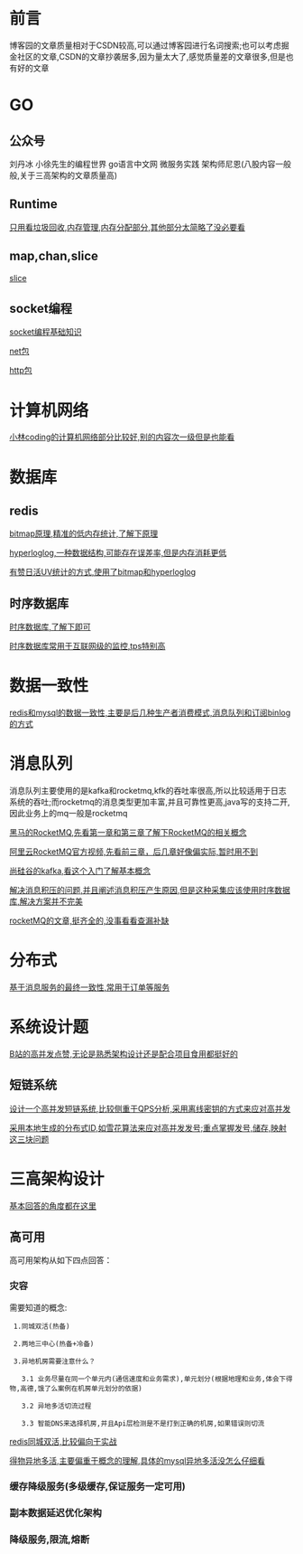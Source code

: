 # 前言

博客园的文章质量相对于CSDN较高,可以通过博客园进行名词搜索;也可以考虑掘金社区的文章,CSDN的文章抄袭居多,因为量太大了,感觉质量差的文章很多,但是也有好的文章
# GO
## 公众号
刘丹冰 小徐先生的编程世界 go语言中文网 微服务实践 架构师尼恩(八股内容一般般,关于三高架构的文章质量高)
## Runtime
[只用看垃圾回收,内存管理,内存分配部分,其他部分太简略了没必要看](https://www.yuque.com/aceld/golang)

## map,chan,slice
[slice](https://mp.weixin.qq.com/s/uNajVcWr4mZpof1eNemfmQ)

## socket编程
[socket编程基础知识](https://www.cnblogs.com/twoheads/p/10712094.html)

[net包](https://mp.weixin.qq.com/s/xt0Elppc_OaDFnTI_tW3hg)

[http包]()
# 计算机网络
[小林coding的计算机网络部分比较好,别的内容次一级但是也能看](https://www.xiaolincoding.com/)

# 数据库

## redis

[bitmap原理,精准的低内存统计,了解下原理](https://www.cnblogs.com/cjsblog/p/11613708.html)

[hyperloglog,一种数据结构,可能存在误差率,但是内存消耗更低](https://www.cnblogs.com/yangmingxianshen/p/8180369.html)

[有赞日活UV统计的方式,使用了bitmap和hyperloglog](https://blog.csdn.net/crazymakercircle/article/details/130648646?spm=1001.2014.3001.5501)


## 时序数据库

[时序数据库,了解下即可](https://www.cnblogs.com/tianqing/p/7152940.html)

[时序数据库常用于互联网级的监控,tps特别高](https://www.cnblogs.com/badboy200800/p/10981052.html)

# 数据一致性

[redis和mysql的数据一致性,主要是后几种生产者消费模式,消息队列和订阅binlog的方式](https://blog.csdn.net/crazymakercircle/article/details/129295341?spm=1001.2014.3001.5501)

# 消息队列

消息队列主要使用的是kafka和rocketmq,kfk的吞吐率很高,所以比较适用于日志系统的吞吐;而rocketmq的消息类型更加丰富,并且可靠性更高,java写的支持二开,因此业务上的mq一般是rocketmq

[黑马的RocketMQ,先看第一章和第三章了解下RocketMQ的相关概念](https://www.bilibili.com/video/BV1L4411y7mn/?p=112&spm_id_from=333.999.top_right_bar_window_history.content.click&vd_source=1063dec5ba093fbbf0591f3c9003cee8)

[阿里云RocketMQ官方视频,先看前三章，后几章好像偏实际,暂时用不到](https://edu.aliyun.com/course/317045/lesson/18400)

[尚硅谷的kafka,看这个入门了解基本概念](https://www.bilibili.com/video/BV1a4411B7V9/?spm_id_from=333.999.0.0)

[解决消息积压的问题,并且阐述消息积压产生原因,但是这种采集应该使用时序数据库,解决方案并不完美](https://www.bilibili.com/video/BV1SS4y137ta/?spm_id_from=333.999.0.0)

[rocketMQ的文章,挺齐全的,没事看看查漏补缺](https://www.cnblogs.com/weifeng1463/p/12889300.html)


# 分布式

[基于消息服务的最终一致性,常用于订单等服务](https://www.bilibili.com/video/BV1TZ4y1B745?buvid=YE4559E184927B0E4BD6B8A33F52A67E195B&is_story_h5=false&mid=%2BNz3o2orolOxzz8cJezV0A%3D%3D&p=1&plat_id=114&share_from=ugc&share_medium=iphone&share_plat=ios&share_session_id=9AF25BB2-4021-4070-90C9-BBE1C3E35802&share_source=WEIXIN&share_tag=s_i&timestamp=1684240430&unique_k=nZutly7&up_id=386555201)

# 系统设计题

[B站的高并发点赞,无论是熟悉架构设计还是配合项目食用都挺好的](https://blog.csdn.net/crazymakercircle/article/details/129281202?spm=1001.2014.3001.5501)

## 短链系统

[设计一个高并发短链系统,比较侧重于QPS分析,采用离线密钥的方式来应对高并发](https://www.cnblogs.com/xxuuzz/p/16426250.html)

[采用本地生成的分布式ID,如雪花算法来应对高并发发号;重点掌握发号,储存,映射这三块问题](https://blog.csdn.net/crazymakercircle/article/details/128820168?ops_request_misc=&request_id=8ffd6256137e42bfaf3da9f4b5912cb0&biz_id=&utm_medium=distribute.pc_search_result.none-task-blog-2~blog~koosearch~default-1-128820168-null-null.268^v1^control&utm_term=%E7%9F%AD%E9%93%BE&spm=1018.2226.3001.4450)

# 三高架构设计

[基本回答的角度都在这里](https://blog.csdn.net/niulu90/article/details/117380378)

## 高可用

高可用架构从如下四点回答：
  
  ### 灾容
   
  需要知道的概念:
   
     1.同城双活(热备)
     
     2.两地三中心(热备+冷备)
     
     3.异地机房需要注意什么？
     
       3.1 业务尽量在同一个单元内(通信速度和业务需求),单元划分(根据地理和业务,体会下得物,高德,饿了么案例在机房单元划分的依据)
       
       3.2 异地多活切流过程
       
       3.3 智能DNS来选择机房,并且Api层检测是不是打到正确的机房,如果错误则切流
  
  [redis同城双活,比较偏向于实战](https://blog.csdn.net/u012171444/article/details/127525169)
  
  [得物异地多活,主要偏重于概念的理解,具体的mysql异地多活没怎么仔细看](https://www.cnblogs.com/crazymakercircle/p/17227789.html#autoid-h3-8-0-3)
  
  ### 缓存降级服务(多级缓存,保证服务一定可用)
  
  ### 副本数据延迟优化架构
  
  ### 降级服务,限流,熔断


